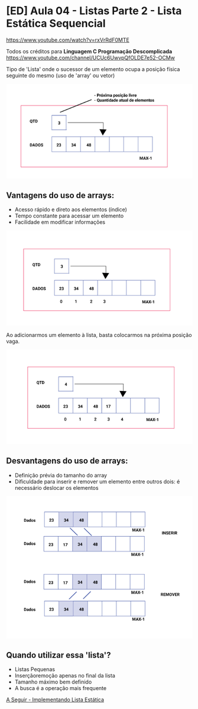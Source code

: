 # [ED] Aula 04 - Listas Parte 2 - Lista Estática Sequencial
https://www.youtube.com/watch?v=rxVrRdF0MTE

Todos os créditos para **Linguagem C Programação Descomplicada**
https://www.youtube.com/channel/UCUc6UwvpQfOLDE7e52-OCMw

Tipo de 'Lista' onde o sucessor de um elemento ocupa a posição física seguinte do mesmo (uso de 'array' ou vetor)

![listas](../images/listas-001.png)

## Vantagens do uso de arrays:
- Acesso rápido e direto aos elementos (índice)
- Tempo  constante para acessar um elemento
- Facilidade em modificar informações


![listas](../images/listas-003.png)

Ao adicionarmos um elemento à lista, basta colocarmos na próxima posição vaga.

![listas](../images/listas-004.png)

## Desvantagens do uso de arrays:
- Definição prévia do tamanho do array
- Dificuldade para inserir e remover um elemento entre outros dois: é necessário deslocar os elementos

![listas](../images/listas-005.png)

## Quando utilizar essa 'lista'?
- Listas Pequenas
- Inserçãoremoção apenas no final da lista
- Tamanho máximo bem definido
- A busca é a operação mais frequente


[A Seguir - Implementando Lista Estática](./Implementando_Lista_Estatica.md)
